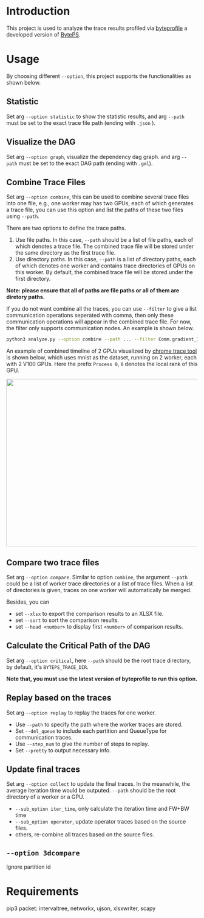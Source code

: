 # Introduction

This project is used to analyze the trace results profiled via [byteprofile](https://github.com/joapolarbear/byteps) a developed version of [BytePS](https://github.com/bytedance/byteps).

# Usage
By choosing different `--option`, this project supports the functionalities as shown below.

## Statistic
Set arg `--option statistic` to show the statistic results, and arg `--path` must be set to the exact trace file path (ending with `.json` ).

## Visualize the DAG
Set arg `--option graph`, visualize the dependency dag graph. and arg `--path` must be set to the exact DAG path (ending with `.gml`).

## Combine Trace Files
Set arg `--option combine`, this can be used to combine several trace files into one file, e.g., one worker may has two GPUs, each of which generates a trace file, you can use this option and list the paths of these two files using `--path`.

There are two options to define the trace paths.

1. Use file paths. In this case, `--path` should be a list of file paths, each of which denotes a trace file. The combined trace file will be stored under the same directory as the first trace file.
2. Use directory paths. In this case, `--path` is a list of directory paths, each of which denotes one worker and contains trace directories of GPUs on this worker. By default, the combined trace file will be stored under the first directory.

**Note: please ensure that all of paths are file paths or all of them are diretory paths.**


If you do not want combine all the traces, you can use `--filter` to give a list communication operations seperated with comma, then only these communication operations will appear in the combined trace file. For now, the filter only supports communication nodes.  An example is shown below.

```bash
python3 analyze.py --option combine --path ... --filter Comm.gradient_1,Comm.gradient_2
```


An example of combined timeline of 2 GPUs visualized by [chrome trace tool](chrome://tracing/) is shown below, which uses mnist as the dataset, running on 2 worker, each with 2 V100 GPUs. Here the prefix `Process 0`, `0` denotes the local rank of this GPU.

<img src="https://user-images.githubusercontent.com/17765864/68109805-764b5780-ff26-11e9-86ac-17d85394f8cf.png" width="720" height="440">

## Compare two trace files
Set arg `--option compare`. Similar to option `combine`, the argument `--path` could be a list of worker trace directories or a list of trace files. When a list of directories is given, traces on one worker will automatically be merged.

Besides, you can 
* set `--xlsx` to export the comparison results to an XLSX file.
* set `--sort` to sort the comparison results.
* set `--head <number>` to display first `<number>` of comparison results.


## Calculate the Critical Path of the DAG
Set arg `--option critical`, here `--path` should be the root trace directory, by default, it's `BYTEPS_TRACE_DIR`. 

**Note that, you must use the latest version of byteprofile to run this option.**

## Replay based on the traces
Set arg `--option replay` to replay the traces for one worker. 
* Use `--path` to specify the path where the worker traces are stored.
* Set `--del_queue` to include each partition and QueueType for communication traces.
* Use `--step_num` to give the number of steps to replay.
* Set `--pretty` to output necessary info.

## Update final traces
Set arg `--option collect` to update the final traces. In the meanwhile, the average iteration time would be outputed. `--path` should be the root directory of a worker or a GPU.
* `--sub_option iter_time`, only calculate the iteration time and FW+BW time
* `--sub_option operator`, update operator traces based on the source files.
* others, re-combine all traces based on the source files.

## `--option 3dcompare`
Ignore partition id

# Requirements
pip3 packet: intervaltree, networkx, ujson, xlsxwriter, scapy
